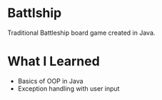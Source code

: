 # Battlship

Traditional Battleship board game created in Java.

# What I Learned

 - Basics of OOP in Java
 - Exception handling with user input
